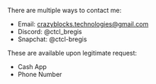 There are multiple ways to contact me:

- Email: [crazyblocks.technologies@gmail.com](mailto:crazyblocks.technologies@gmail.com)
- Discord: @ctcl_bregis
- Snapchat: @ctcl-bregis

These are available upon legitimate request:

- Cash App
- Phone Number